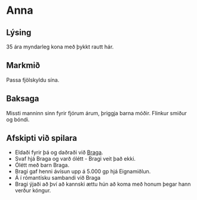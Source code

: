 # Anna
## Lýsing
35 ára myndarleg kona með þykkt rautt hár.

## Markmið
Passa fjölskyldu sína.

## Baksaga
Missti manninn sinn fyrir fjórum árum, þriggja barna móðir. Flinkur smiður og 
bóndi.

## Afskipti við spilara
- Eldaði fyrir þá og daðraði við [Braga](/players/bosarnir/bragi.md).
- Svaf hjá Braga og varð ólétt - Bragi veit það ekki.
- Ólétt með barn Braga.
- Bragi gaf henni ávísun upp á 5.000 gp hjá Eignamiðlun.
- Á í rómantísku sambandi við Braga
- Bragi ýjaði að því að kannski ættu hún að koma með honum þegar hann verður 
  kóngur.